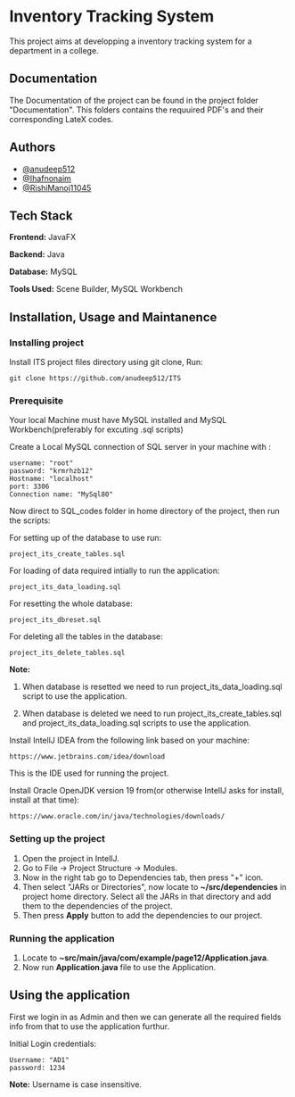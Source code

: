 
# Inventory Tracking System

This project aims at developping a inventory tracking system for a department in a college.


## Documentation

The Documentation of the project can be found in the project folder "Documentation". This folders contains the requuired PDF's and their corresponding LateX codes.  

## Authors

- [@anudeep512](https://www.github.com/anudeep512)
- [@Ihafnonaim](https://www.github.com/Ihafnonaim)
- [@RishiManoj11045](https://www.github.com/RishiManoj11045)

## Tech Stack

**Frontend:** JavaFX

**Backend:** Java

**Database:** MySQL

**Tools Used:** Scene Builder, MySQL Workbench



## Installation, Usage and Maintanence

### Installing project

Install ITS project files directory using git clone, Run:

    git clone https://github.com/anudeep512/ITS 
### Prerequisite

Your local Machine must have MySQL installed and MySQL Workbench(preferably for excuting .sql scripts)

Create a Local MySQL connection of SQL server in your machine with :

    username: "root"
    password: "krmrhzb12"
    Hostname: "localhost"
    port: 3306
    Connection name: "MySql80"

Now direct to SQL_codes folder in home directory of the project, then run the scripts:

For setting up of the database to use run:
    
    project_its_create_tables.sql

For loading of data required intially to run the application:

    project_its_data_loading.sql

For resetting the whole database:

    project_its_dbreset.sql

For deleting all the tables in the database:

    project_its_delete_tables.sql

**Note:**

1) When database is resetted we need to run project_its_data_loading.sql script to use the application.

2) When database is deleted we need to run project_its_create_tables.sql and project_its_data_loading.sql scripts to use the application.

Install IntellJ IDEA from the following link based on your machine: 

    https://www.jetbrains.com/idea/download

This is the IDE used for running the project.

Install Oracle OpenJDK version 19 from(or otherwise IntellJ asks for install, install at that time):

    https://www.oracle.com/in/java/technologies/downloads/
    


### Setting up the project 

1) Open the project in IntellJ.
2) Go to File -> Project Structure -> Modules.
3) Now in the right tab go to Dependencies tab, then press "+" icon.
4) Then select "JARs or Directories", now locate to **~/src/dependencies** in project home directory. Select all the JARs in that directory and add them to the dependencies of the project.
5) Then press **Apply** button to add the dependencies to our project.

### Running the application

1) Locate to **~src/main/java/com/example/page12/Application.java**.
2) Now run **Application.java** file to use the Application.

## Using the application 

First we login in as Admin and then we can generate all the required fields info from that to use the application furthur.

Initial Login credentials:

    Username: "AD1"
    password: 1234

**Note:** Username is case insensitive.
    

